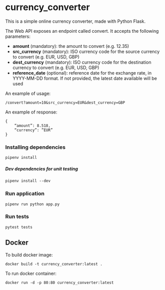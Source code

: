 # currency_converter
This is a simple online currency converter, made with Python Flask.

The Web API exposes an endpoint called ​c​onvert.
It accepts the following parameters:

- **amount** (mandatory): the amount to convert (e.g. 12.35)
- **src​_currency** (mandatory): ISO currency code for the source currency to convert (e.g. EUR,
USD, GBP)
- **dest_currency** (mandatory): ISO currency code for the destination currency to convert (e.g. EUR,
USD, GBP)
- **re​ference_date** (optional): reference date for the exchange rate, in YYYY-MM-DD format. 
If not provided, the latest date available will be used

An example of usage:
```
/convert?amount=10&src_currency=EUR&des​t_currency=GBP
```

An example of response:
```
{
    “amount”: 8.518,
    “currency”: ”EUR”
}
```


### Installing dependencies
```
pipenv install
```

##### Dev dependencies for unit testing
```
pipenv install --dev
```

### Run application
```
pipenv run python app.py
```

### Run tests
```
pytest tests
```

## Docker
To build docker image:
```
docker build -t currency_converter:latest .
```

To run docker container:
```
docker run -d -p 80:80 currency_converter:latest
```